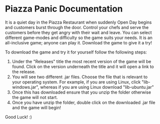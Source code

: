 # Piazza Panic Documentation
It is a quiet day in the Piazza Restaurant when suddenly Open Day begins and customers burst through the door. Control your chefs and serve the customers before they get angry with their wait and leave. You can select different game-modes and difficulty so the game suits your needs. It is an all-inclusive game; anyone can play it.
Download the game to give it a try!

To download the game and try it for yourself follow the following steps:
1) Under the "Releases" title the most recent version of the game will be found. Click on the version underneath the title and it will open a link to the release.
2) You will see two different .jar files. Choose the file that is relevant to your operating system. For example, if you are using Linux, click "lib-windows.jar", whereas if you are using Linux download "lib-ubuntu.jar"
3) Once this has downloaded ensure that you unzip the folder otherwise the game will not start.
4) Once you have unzip the folder, double click on the downloaded .jar file and the game will begin!

Good Luck! :)
